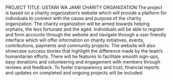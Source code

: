 PROJECT TITLE: USTAWI WA JAMII CHARITY ORGANIZATION
The project is based on a charity organization’s website which will provide a platform for individuals to connect with the cause and purpose of the charity organization. The charity organization will be aimed towards helping orphans, the less fortunate and the aged. Individuals will be able to register and form accounts through the website and navigate through a user friendly interface which will offer information on charity initiatives, events, contributions, payments and community projects. The website will also showcase success stories that highlight the difference made by the team’s humanitarian efforts. There will be features to facilitate smooth sign-ups, easy donations and volunteering and engagement with members through reviews and feedback. To foster transparency and trust, financial reports and updates on completed and ongoing projects will be included.



